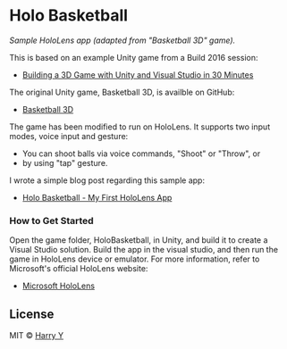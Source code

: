 # Holo Basketball

_Sample HoloLens app (adapted from "Basketball 3D" game)._

This is based on an example Unity game from a Build 2016 session:

* [Building a 3D Game with Unity and Visual Studio in 30 Minutes](https://channel9.msdn.com/Events/Build/2016/T607)

The original Unity game, Basketball 3D, is availble on GitHub:

* [Basketball 3D](https://github.com/harrywye/basketball3d)


The game has been modified to run on HoloLens.
It supports two input modes, voice input and gesture:

* You can shoot balls via voice commands, "Shoot" or "Throw", or
* by using "tap" gesture.


I wrote a simple blog post regarding this sample app:

* [Holo Basketball - My First HoloLens App](http://www.harrysmemo.com/post/143364651352/holo-basketball-my-first-hololens-app)



### How to Get Started

Open the game folder, HoloBasketball, in Unity, and build it to create a Visual Studio solution.
Build the app in the visual studio, and then run the game in HoloLens device or emulator. 
For more information, refer to Microsoft's official HoloLens website:

* [Microsoft HoloLens](http://www.microsoft.com/microsoft-hololens/)



## License

MIT © [Harry Y](https://github.com/harrywye/holobasketball)

